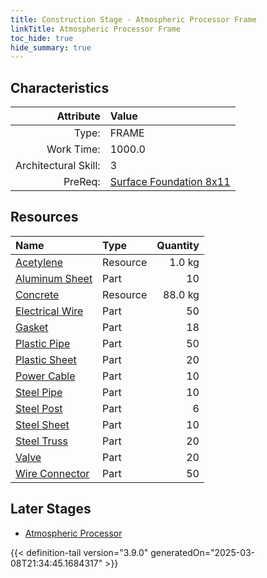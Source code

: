 ```yaml
---
title: Construction Stage - Atmospheric Processor Frame
linkTitle: Atmospheric Processor Frame
toc_hide: true
hide_summary: true
---
```

<!-- This is generated by the MarsSim HelpGenertor, do not edit. -->

## Characteristics

| Attribute      | Value |
|--------:|:------|
|Type:|FRAME|
|Work Time:|1000.0|
|Architectural Skill:|3|
|PreReq:|[Surface Foundation 8x11](/docs/definitions/construction/surface-foundation-8x11)|

## Resources

| Name | Type | Quantity |
|:-----|:-----|-----:|
|[Acetylene](/docs/definitions/resource/acetylene)|Resource|1.0 kg|
|[Aluminum Sheet](/docs/definitions/part/aluminum-sheet)|Part|10|
|[Concrete](/docs/definitions/resource/concrete)|Resource|88.0 kg|
|[Electrical Wire](/docs/definitions/part/electrical-wire)|Part|50|
|[Gasket](/docs/definitions/part/gasket)|Part|18|
|[Plastic Pipe](/docs/definitions/part/plastic-pipe)|Part|50|
|[Plastic Sheet](/docs/definitions/part/plastic-sheet)|Part|20|
|[Power Cable](/docs/definitions/part/power-cable)|Part|10|
|[Steel Pipe](/docs/definitions/part/steel-pipe)|Part|10|
|[Steel Post](/docs/definitions/part/steel-post)|Part|6|
|[Steel Sheet](/docs/definitions/part/steel-sheet)|Part|10|
|[Steel Truss](/docs/definitions/part/steel-truss)|Part|20|
|[Valve](/docs/definitions/part/valve)|Part|20|
|[Wire Connector](/docs/definitions/part/wire-connector)|Part|50|

## Later Stages
- [Atmospheric Processor](/docs/definitions/construction/atmospheric-processor)



{{< definition-tail version="3.9.0" generatedOn="2025-03-08T21:34:45.1684317" >}}

